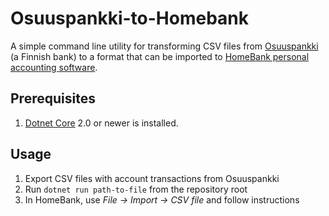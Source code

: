 # Osuuspankki-to-Homebank

A simple command line utility for transforming CSV files from [Osuuspankki](https://www.op.fi/) (a Finnish bank) to a format that can be imported to  [HomeBank personal accounting software](http://homebank.free.fr/en/index.php).

## Prerequisites

1. [Dotnet Core](https://dotnet.github.io/) 2.0 or newer is installed.

## Usage

1. Export CSV files with account transactions from Osuuspankki
2. Run `dotnet run path-to-file` from the repository root
3. In HomeBank, use *File -> Import -> CSV file* and follow instructions

